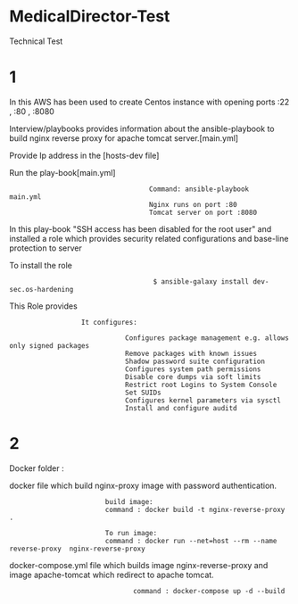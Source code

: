 # MedicalDirector-Test
Technical Test
# 1

In this AWS has been used to create Centos instance with opening ports :22 , :80 , :8080

Interview/playbooks provides information about the ansible-playbook to build nginx reverse proxy for apache tomcat server.[main.yml]

Provide Ip address in the [hosts-dev file]

Run the play-book[main.yml]

                                       Command: ansible-playbook    main.yml
                                       Nginx runs on port :80
                                       Tomcat server on port :8080
                                        
In this play-book "SSH access has been disabled for the root user"  and installed a role which provides security related configurations and base-line protection to server

 To install the role 
 
                                        $ ansible-galaxy install dev-sec.os-hardening

This Role provides
            
                      It configures:

                                 Configures package management e.g. allows only signed packages
                                 Remove packages with known issues
                                 Shadow password suite configuration
                                 Configures system path permissions
                                 Disable core dumps via soft limits
                                 Restrict root Logins to System Console
                                 Set SUIDs
                                 Configures kernel parameters via sysctl
                                 Install and configure auditd
                                 
 # 2 

Docker folder :
             
  docker file which build nginx-proxy image with password authentication.
                            
                            build image:
                            command : docker build -t nginx-reverse-proxy .
                           
                            To run image:
                            command : docker run --net=host --rm --name reverse-proxy  nginx-reverse-proxy 
                            
     
   docker-compose.yml  file  which builds image nginx-reverse-proxy and image apache-tomcat which redirect to apache tomcat.
                                     
    
                                   command : docker-compose up -d --build
                                   
                                   
     
